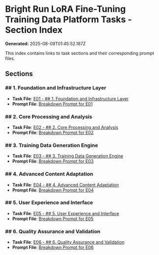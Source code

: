 # Bright Run LoRA Fine-Tuning Training Data Platform Tasks - Section Index

**Generated:** 2025-08-09T01:45:52.187Z

This index contains links to task sections and their corresponding prompt files.

## Sections

### ## 1. Foundation and Infrastructure Layer

- **Task File**: [E01 - ## 1. Foundation and Infrastructure Layer](./6-bmo-tasks-E01.md)
- **Prompt File**: [Breakdown Prompt for E01](./prompts/06a-product-task-elements-breakdown-prompt-v5.7-E01.md)

### ## 2. Core Processing and Analysis

- **Task File**: [E02 - ## 2. Core Processing and Analysis](./6-bmo-tasks-E02.md)
- **Prompt File**: [Breakdown Prompt for E02](./prompts/06a-product-task-elements-breakdown-prompt-v5.7-E02.md)

### ## 3. Training Data Generation Engine

- **Task File**: [E03 - ## 3. Training Data Generation Engine](./6-bmo-tasks-E03.md)
- **Prompt File**: [Breakdown Prompt for E03](./prompts/06a-product-task-elements-breakdown-prompt-v5.7-E03.md)

### ## 4. Advanced Content Adaptation

- **Task File**: [E04 - ## 4. Advanced Content Adaptation](./6-bmo-tasks-E04.md)
- **Prompt File**: [Breakdown Prompt for E04](./prompts/06a-product-task-elements-breakdown-prompt-v5.7-E04.md)

### ## 5. User Experience and Interface

- **Task File**: [E05 - ## 5. User Experience and Interface](./6-bmo-tasks-E05.md)
- **Prompt File**: [Breakdown Prompt for E05](./prompts/06a-product-task-elements-breakdown-prompt-v5.7-E05.md)

### ## 6. Quality Assurance and Validation

- **Task File**: [E06 - ## 6. Quality Assurance and Validation](./6-bmo-tasks-E06.md)
- **Prompt File**: [Breakdown Prompt for E06](./prompts/06a-product-task-elements-breakdown-prompt-v5.7-E06.md)


